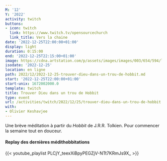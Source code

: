 ```yaml
---
M: '12'
Y: '2022'
activity: twitch
buttons:
- icon: twitch
  link: https://www.twitch.tv/opensourcechurch
  link_title: Vers la chaine
date: '2022-12-25T22:00:00+01:00'
display: light
duration: 0:15:00
end: '2022-12-25T22:15:00+01:00'
image: https://cdna.artstation.com/p/assets/images/images/003/654/594/large/sam-robberechts-finalrender1.jpg
isodate: '2022-12-25'
location: en ligne
path: 2022/12/2022-12-25-trouver-dieu-dans-un-trou-de-hobbit.md
start: '2022-12-25T22:00:00+01:00'
start-unix: 1672002000.0
template: twitch
title: Trouver Dieu dans un trou de Hobbit
type: event
url: /activities/twitch/2022/12/25/trouver-dieu-dans-un-trou-de-hobbit
with:
- Olivier Keshavjee
---
```

Une brève méditation à partir du *Hobbit* de J.R.R. Tolkien. Pour commencer la semaine tout en douceur.



#### Replay des dernières médithobbitations

{{< youtube_playlist PLCjY_teexXiBpyPEGZjV-NTt7KRmJs9X_ >}}
